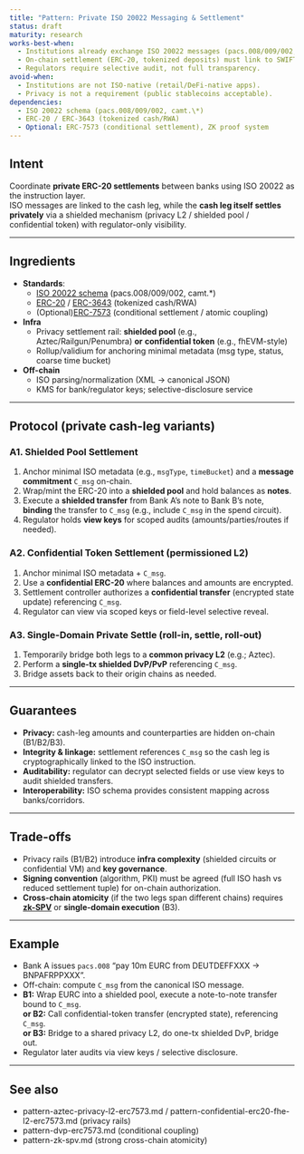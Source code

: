 ```yaml
---
title: "Pattern: Private ISO 20022 Messaging & Settlement"
status: draft
maturity: research
works-best-when:
  - Institutions already exchange ISO 20022 messages (pacs.008/009/002, camt.\*).
  - On-chain settlement (ERC-20, tokenized deposits) must link to SWIFT/ISO workflows.
  - Regulators require selective audit, not full transparency.
avoid-when:
  - Institutions are not ISO-native (retail/DeFi-native apps).
  - Privacy is not a requirement (public stablecoins acceptable).
dependencies:
  - ISO 20022 schema (pacs.008/009/002, camt.\*)
  - ERC-20 / ERC-3643 (tokenized cash/RWA)
  - Optional: ERC-7573 (conditional settlement), ZK proof system
---
```


## Intent

Coordinate **private ERC-20 settlements** between banks using ISO 20022 as the instruction layer.  
ISO messages are linked to the cash leg, while the **cash leg itself settles privately** via a shielded mechanism (privacy L2 / shielded pool / confidential token) with regulator-only visibility.

---

## Ingredients

- **Standards**:
  - [ISO 20022 schema](https://www.iso20022.org/iso-20022-message-definitions) (pacs.008/009/002, camt.\*)
  - [ERC-20](https://eips.ethereum.org/EIPS/eip-20) / [ERC-3643](https://eips.ethereum.org/EIPS/eip-3643) (tokenized cash/RWA)
  - (Optional)[ERC-7573](https://eips.ethereum.org/EIPS/eip-7573) (conditional settlement / atomic coupling)
- **Infra**
  - Privacy settlement rail: **shielded pool** (e.g., Aztec/Railgun/Penumbra) **or** **confidential token** (e.g., fhEVM-style)
  - Rollup/validium for anchoring minimal metadata (msg type, status, coarse time bucket)
- **Off-chain**
  - ISO parsing/normalization (XML → canonical JSON)
  - KMS for bank/regulator keys; selective-disclosure service

---

## Protocol (private cash-leg variants)

### A1. Shielded Pool Settlement

1. Anchor minimal ISO metadata (e.g., `msgType`, `timeBucket`) and a **message commitment** `C_msg` on-chain.
2. Wrap/mint the ERC-20 into a **shielded pool** and hold balances as **notes**.
3. Execute a **shielded transfer** from Bank A’s note to Bank B’s note, **binding** the transfer to `C_msg` (e.g., include `C_msg` in the spend circuit).
4. Regulator holds **view keys** for scoped audits (amounts/parties/routes if needed).

### A2. Confidential Token Settlement (permissioned L2)

1. Anchor minimal ISO metadata + `C_msg`.
2. Use a **confidential ERC-20** where balances and amounts are encrypted.
3. Settlement controller authorizes a **confidential transfer** (encrypted state update) referencing `C_msg`.
4. Regulator can view via scoped keys or field-level selective reveal.

### A3. Single-Domain Private Settle (roll-in, settle, roll-out)

1. Temporarily bridge both legs to a **common privacy L2** (e.g.; Aztec).
2. Perform a **single-tx shielded DvP/PvP** referencing `C_msg`.
3. Bridge assets back to their origin chains as needed.

---

## Guarantees

- **Privacy:** cash-leg amounts and counterparties are hidden on-chain (B1/B2/B3).
- **Integrity & linkage:** settlement references `C_msg` so the cash leg is cryptographically linked to the ISO instruction.
- **Auditability:** regulator can decrypt selected fields or use view keys to audit shielded transfers.
- **Interoperability:** ISO schema provides consistent mapping across banks/corridors.

---

## Trade-offs

- Privacy rails (B1/B2) introduce **infra complexity** (shielded circuits or confidential VM) and **key governance**.
- **Signing convention** (algorithm, PKI) must be agreed (full ISO hash vs reduced settlement tuple) for on-chain authorization.
- **Cross-chain atomicity** (if the two legs span different chains) requires [**zk-SPV**](../patterns/pattern-zk-spv.md) or **single-domain execution** (B3).

---

## Example

- Bank A issues `pacs.008` “pay 10m EURC from DEUTDEFFXXX → BNPAFRPPXXX”.
- Off-chain: compute `C_msg` from the canonical ISO message.
- **B1:** Wrap EURC into a shielded pool, execute a note-to-note transfer bound to `C_msg`.  
  **or B2:** Call confidential-token transfer (encrypted state), referencing `C_msg`.  
  **or B3:** Bridge to a shared privacy L2, do one-tx shielded DvP, bridge out.
- Regulator later audits via view keys / selective disclosure.

---

## See also

- pattern-aztec-privacy-l2-erc7573.md / pattern-confidential-erc20-fhe-l2-erc7573.md (privacy rails)
- pattern-dvp-erc7573.md (conditional coupling)
- pattern-zk-spv.md (strong cross-chain atomicity)
